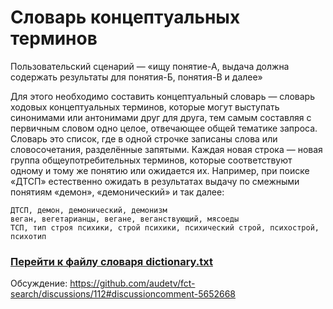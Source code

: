 # Словарь концептуальных терминов

Пользовательский сценарий — «ищу понятие-А, выдача должна содержать результаты для понятия-Б, понятия-В и далее»

Для этого необходимо составить концептуальный словарь — словарь ходовых концептуальных терминов, которые могут выступать синонимами или антонимами друг для друга, тем самым составляя с первичным словом одно целое, отвечающее общей тематике запроса. Словарь это список, где в одной строчке записаны слова или словосочетания, разделённые запятыми. Каждая новая строка — новая группа общеупотребительных терминов, которые соответствуют одному и тому же понятию или ожидается их. Например, при поиске «ДТСП» естественно ожидать в результатах выдачу по смежными понятиям «демон», «демонический» и так далее: 

```
ДТСП, демон, демонический, демонизм
веган, вегетарианцы, вегане, веганствующий, мясоеды
ТСП, тип строя психики, строй психики, психический строй, психострой, психотип
```
### [Перейти к файлу словаря dictionary.txt](/dictionary.txt)

Обсуждение: https://github.com/audetv/fct-search/discussions/112#discussioncomment-5652668
